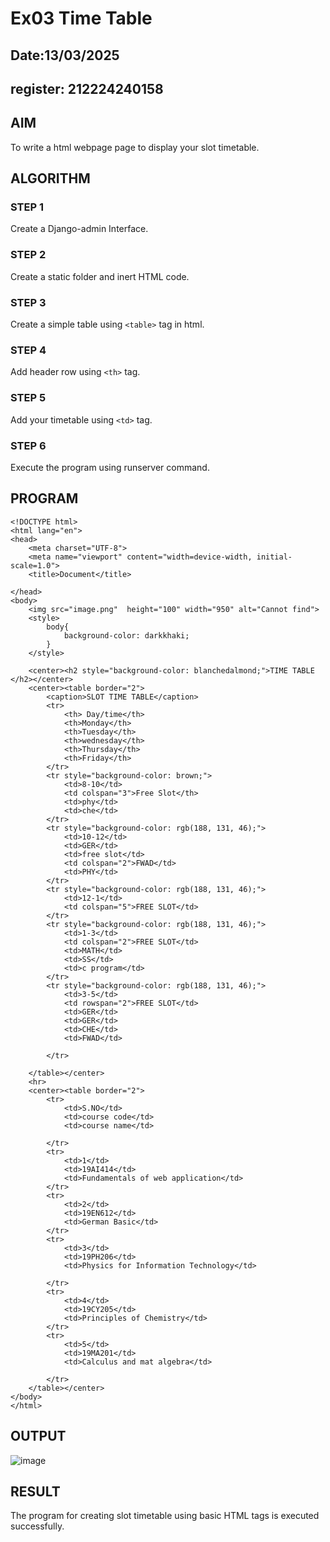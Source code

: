 # Ex03 Time Table
## Date:13/03/2025
## register: 212224240158

## AIM
To write a html webpage page to display your slot timetable.

## ALGORITHM
### STEP 1
Create a Django-admin Interface.

### STEP 2
Create a static folder and inert HTML code.

### STEP 3
Create a simple table using ```<table>``` tag in html.

### STEP 4
Add header row using ```<th>``` tag.

### STEP 5
Add your timetable using ```<td>``` tag.

### STEP 6
Execute the program using runserver command.

## PROGRAM
```
<!DOCTYPE html>
<html lang="en">
<head>
    <meta charset="UTF-8">
    <meta name="viewport" content="width=device-width, initial-scale=1.0">
    <title>Document</title>
    
</head>
<body>
    <img src="image.png"  height="100" width="950" alt="Cannot find">
    <style>
        body{
            background-color: darkkhaki;
        }
    </style>
    
    <center><h2 style="background-color: blanchedalmond;">TIME TABLE </h2></center>
    <center><table border="2">
        <caption>SLOT TIME TABLE</caption>
        <tr>
            <th> Day/time</th>
            <th>Monday</th>
            <th>Tuesday</th>
            <th>wednesday</th>
            <th>Thursday</th>
            <th>Friday</th>
        </tr>
        <tr style="background-color: brown;">
            <td>8-10</td>
            <td colspan="3">Free Slot</th>
            <td>phy</td>
            <td>che</td>
        </tr>
        <tr style="background-color: rgb(188, 131, 46);">
            <td>10-12</td>
            <td>GER</td>
            <td>free slot</td>
            <td colspan="2">FWAD</td>
            <td>PHY</td>
        </tr>
        <tr style="background-color: rgb(188, 131, 46);">
            <td>12-1</td>
            <td colspan="5">FREE SLOT</td>
        </tr>
        <tr style="background-color: rgb(188, 131, 46);">
            <td>1-3</td>
            <td colspan="2">FREE SLOT</td>
            <td>MATH</td>
            <td>SS</td>
            <td>c program</td>
        </tr>
        <tr style="background-color: rgb(188, 131, 46);">
            <td>3-5</td>
            <td rowspan="2">FREE SLOT</td>
            <td>GER</td>
            <td>GER</td>
            <td>CHE</td>
            <td>FWAD</td>
            
        </tr>

    </table></center>
    <hr>
    <center><table border="2">
        <tr>
            <td>S.NO</td>
            <td>course code</td>
            <td>course name</td>
            
        </tr>
        <tr>
            <td>1</td>
            <td>19AI414</td>
            <td>Fundamentals of web application</td>
        </tr>
        <tr>
            <td>2</td>
            <td>19EN612</td>
            <td>German Basic</td>
        </tr>
        <tr>
            <td>3</td>
            <td>19PH206</td>
            <td>Physics for Information Technology</td>

        </tr>
        <tr>
            <td>4</td>
            <td>19CY205</td>
            <td>Principles of Chemistry</td>
        </tr>
        <tr>
            <td>5</td>
            <td>19MA201</td>
            <td>Calculus and mat algebra</td>

        </tr>
    </table></center>
</body>
</html>
```
## OUTPUT

![image](https://github.com/user-attachments/assets/376c8c33-4c93-4506-beac-496157fdaf59)

## RESULT
The program for creating slot timetable using basic HTML tags is executed successfully.
